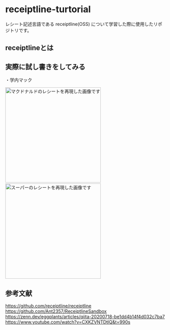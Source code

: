 # receiptline-turtorial
レシート記述言語である receiptline(OSS) について学習した際に使用したリポジトリです。
## receiptlineとは
## 実際に試し書きをしてみる
・学内マック


<div align="left">
<img src="https://user-images.githubusercontent.com/96648305/165408226-3caed034-5145-4a61-8809-579c3ad7ed0d.svg" alt="マクドナルドのレシートを再現した画像です" width="300px">&nbsp;
<img src="" alt="スーパーのレシートを再現した画像です"  width="300px">
</div>

## 参考文献
https://github.com/receiptline/receiptline  
https://github.com/Ant2357/ReceiptlineSandbox  
https://zenn.dev/eggplants/articles/qiita-20200718-be1dd4b14f4d032c7ba7  
https://www.youtube.com/watch?v=CXKZVNTDtlQ&t=990s
